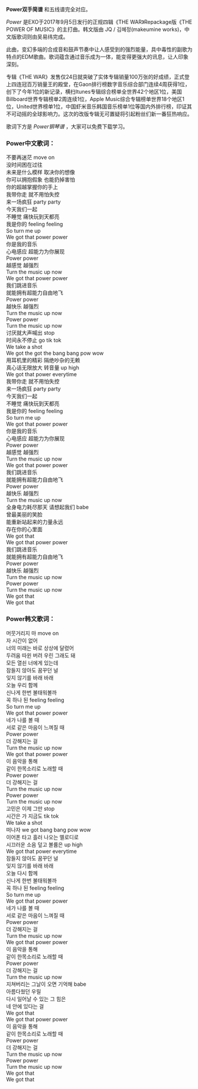 

**Power双手简谱** 和五线谱完全对应。

_Power_ 是EXO于2017年9月5日发行的正规四辑《THE WAR》Repackage版《THE POWER OF MUSIC》的主打曲。韩文版由
JQ / 김혜정(makeumine works)，中文版歌词则由吴易纬完成。

此曲，变幻多端的合成音和鼓声节奏中让人感受到的强烈能量，具中毒性的副歌为特点的EDM歌曲。歌词蕴含通过音乐成为一体，能变得更强大的讯息，让人印象深刻。

专辑《THE
WAR》发售仅24日就突破了实体专辑销量100万张的好成绩，正式登上四连冠百万销量王的殿堂，在Gaon排行榜数字音乐综合部门连续4周获得1位，创下了今年1位的新记录，横扫Itunes专辑综合榜单全世界42个地区1位，美国Billboard世界专辑榜单2周连续1位，Apple
Music综合专辑榜单世界18个地区1位，United世界榜单1位，中国虾米音乐韩国音乐榜单1位等国内外排行榜，印证其不可动摇的全球影响力。这次的改版专辑无可置疑将引起粉丝们新一番狂热响应。

歌词下方是 _Power钢琴谱_ ，大家可以免费下载学习。

### Power中文歌词：

不要再迷茫 move on  
没时间困在过往  
未来是什么模样 取决你的想像  
你可以拥抱假象 也能扔掉害怕  
你的超越掌握你的手上  
我带你走 就不用怕失控  
来一场疯狂 party party  
今天我们一起  
不睡觉 痛快玩到天都亮  
我是你的 feeling feeling  
So turn me up  
We got that power power  
你是我的音乐  
心电感应 超能力为你展现  
Power power  
越感觉 越强烈  
Turn the music up now  
We got that power power  
我们跳进音乐  
就能拥有超能力自由地飞  
Power power  
越快乐 越强烈  
Turn the music up now  
Power power  
Turn the music up now  
讨厌就大声喊出 stop  
时间永不停止 go tik tok  
We take a shot  
We got the got the bang bang pow wow  
用耳机里的精彩 隔绝吵杂的无赖  
真心话无限放大 转音量 up high  
We got that power everytime  
我带你走 就不用怕失控  
来一场疯狂 party party  
今天我们一起  
不睡觉 痛快玩到天都亮  
我是你的 feeling feeling  
So turn me up  
We got that power power  
你是我的音乐  
心电感应 超能力为你展现  
Power power  
越感觉 越强烈  
Turn the music up now  
We got that power power  
我们跳进音乐  
就能拥有超能力自由地飞  
Power power  
越快乐 越强烈  
Turn the music up now  
全身电力耗尽那天 请想起我们 babe  
曾最美丽的笑脸  
能重新站起来的力量永远  
存在你的心里面  
We got that  
We got that power power  
我们跳进音乐  
就能拥有超能力自由地飞  
Power power  
越快乐 越强烈  
Turn the music up now  
Power power  
Turn the music up now  
We got that  
We got that

### Power韩文歌词：

머뭇거리지 마 move on  
자 시간이 없어  
너의 미래는 바로 상상에 달렸어  
두려움 따윈 버려 우린 그래도 돼  
모든 열쇤 너에게 있는데  
잠들지 않아도 꿈꾸던 널  
잊지 않기를 바래 바래  
오늘 우리 함께  
신나게 한번 불태워볼까  
꼭 하나 된 feeling feeling  
So turn me up  
We got that power power  
네가 나를 볼 때  
서로 같은 마음이 느껴질 때  
Power power  
더 강해지는 걸  
Turn the music up now  
We got that power power  
이 음악을 통해  
같이 한목소리로 노래할 때  
Power power  
더 강해지는 걸  
Turn the music up now  
Power power  
Turn the music up now  
고민은 이제 그만 stop  
시간은 가 지금도 tik tok  
We take a shot  
떠나자 we got bang bang pow wow  
이어폰 타고 흘러 나오는 멜로디로  
시끄러운 소음 덮고 볼륨은 up high  
We got that power everytime  
잠들지 않아도 꿈꾸던 널  
잊지 않기를 바래 바래  
오늘 다시 함께  
신나게 한번 불태워볼까  
꼭 하나 된 feeling feeling  
So turn me up  
We got that power power  
네가 나를 볼 때  
서로 같은 마음이 느껴질 때  
Power power  
더 강해지는 걸  
Turn the music up now  
We got that power power  
이 음악을 통해  
같이 한목소리로 노래할 때  
Power power  
더 강해지는 걸  
Turn the music up now  
지쳐버리는 그날이 오면 기억해 babe  
아름다웠던 우릴  
다시 일어날 수 있는 그 힘은  
네 안에 있다는 걸  
We got that  
We got that power power  
이 음악을 통해  
같이 한목소리로 노래할 때  
Power power  
더 강해지는 걸  
Turn the music up now  
Power power  
Turn the music up now  
We got that  
We got that

